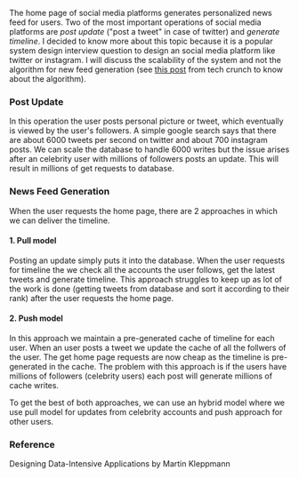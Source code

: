 The home page of social media platforms generates personalized news feed for users. Two of the most important operations of social media platforms are *post update* ("post a tweet" in case of twitter) and *generate timeline*. I decided to know more about this topic because it is a popular system design interview question to design an social media platform like twitter or instagram. I will discuss the scalability of the system and not the algorithm for new feed generation (see [this post](https://techcrunch.com/2016/09/06/ultimate-guide-to-the-news-feed/) from tech crunch to know about the algorithm).

### **Post Update**

In this operation the user posts personal picture or tweet, which eventually is viewed by the user's followers. A simple google search says that there are about 6000 tweets per second on twitter and about 700 instagram posts. We can scale the database to handle 6000 writes but the issue arises after an celebrity user with millions of followers posts an update. This will result in millions of get requests to database.

### **News Feed Generation**

When the user requests the home page, there are 2 approaches in which we can deliver the timeline.

#### 1. Pull model

Posting an update simply puts it into the database. When the user requests for timeline the we check all the accounts the user follows, get the latest tweets and generate timeline. This approach struggles to keep up as lot of the work is done (getting tweets from database and sort it according to their rank) after the user requests the home page.

#### 2. Push model

In this approach we maintain a pre-generated cache of timeline for each user. When an user posts a tweet we update the cache of all the follwers of the user. The get home page requests are now cheap as the timeline is pre-generated in the cache. The problem with this approach is if the users have millions of followers (celebrity users) each post will generate millions of cache writes.

To get the best of both approaches, we can use an hybrid model where we use pull model for updates from celebrity accounts and push approach for other users.

### Reference
Designing Data-Intensive Applications by Martin Kleppmann
